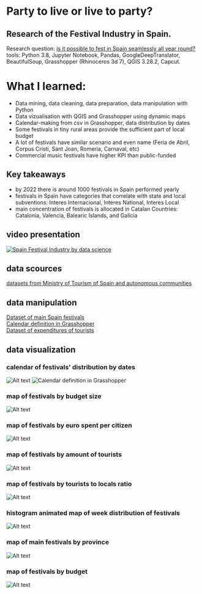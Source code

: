# Party to live or live to party?
## Research of the Festival Industry in Spain.</br>
Research question: [is it possible to fest in Spain seamlessly all year round?](https://blog.iaac.net/party-to-live-or-live-to-party/)</br>
tools: Python 3.8, Jupyter Notebook, Pandas, GoogleDeepTranslator, BeautifulSoup, Grasshopper (Rhinoceros 3d 7), QGIS 3.28.2, Capcut.</br>
# What I learned: 
- Data mining, data cleaning, data preparation, data manipulation with Python
- Data vizualisation with QGIS and Grasshopper using dynamic maps
- Calendar-making from csv in Grasshopper, data distribution by dates
- Some festivals in tiny rural areas provide the sufficient part of local budget
- A lot of festivals have similar scenario and even name (Feria de Abril, Corpus Cristi, Sant Joan, Romeria, Carnaval, etc)
- Commercial music festivals have higher KPI than public-funded
## Key takeaways
- by 2022 there is around 1000 festivals in Spain performed yearly
- festivals in Spain have categories that correlate with state and local subventions: Interes Internacional, Interes National, Interes Local
- main concentration of festivals is allocated in Catalan Countries: Catalonia, Valencia, Balearic Islands, and Galicia
## video presentation
[![Spain Festival Industry by data science](https://img.youtube.com/vi/ZXprI2yhKzI/0.jpg)](https://www.youtube.com/watch?v=ZXprI2yhKzI)
## data scources
[datasets from Ministry of Tourism of Spain and autonomous communities](https://github.com/bablowsky/Research_of_Spain_Festivals/tree/main/Storytelling_SRC)
## data manipulation
[Dataset of main Spain festivals](fiestas.csv)</br>
[Calendar definition in Grasshopper](storytelling_cal.gh)</br>
[Dataset of expenditures of tourists](g_touristos%20expenditures.csv)

## data visualization
### calendar of festivals' distribution by dates
![Alt text](visuals/calendar_fin_true.jpg?raw=true "Title")
![Calendar definition in Grasshopper](visuals/calendar_def.png)
### map of festivals by budget size
![Alt text](visuals/allfest_budget.jpg)
### map of festivals by euro spent per citizen
![Alt text](visuals/allfest_euro_per_cit.jpg)
### map of festivals by amount of tourists
![Alt text](visuals/allfest_turists.jpg)
### map of festivals by tourists to locals ratio
![Alt text](visuals/allfest_turists_Vs_locals.jpg)
### histogram animated map of week distribution of festivals
![Alt text](visuals/animated_time.gif)
### map of main festivals by province
![Alt text](visuals/fiestabypro.jpg)
### map of festivals by budget
![Alt text](visuals/fiestainter%2Ball.jpg)

